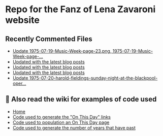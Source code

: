 # Repo for the Fanz of Lena Zavaroni website

## Recently Commented Files
<!-- BLOG-POST-LIST:START -->
- [Update 1975-07-19-Music-Week-page-23.png, 1975-07-19-Music-Week-page-…](https://github.com/FanzOfLenaZavaroni/fanzoflenazavaroni.github.io/commit/1d4b19c86805a3f9f6bee7f828fb33c849502798)
- [Updated with the latest blog posts](https://github.com/FanzOfLenaZavaroni/fanzoflenazavaroni.github.io/commit/94c65ecaa91651bf62688db35a4db153674678f4)
- [Updated with the latest blog posts](https://github.com/FanzOfLenaZavaroni/fanzoflenazavaroni.github.io/commit/caecb27a90ddfa4bc9fd55161c6fef2f9b6fd987)
- [Updated with the latest blog posts](https://github.com/FanzOfLenaZavaroni/fanzoflenazavaroni.github.io/commit/bc4db5c6c5dd7fbcb255c25fa5541a3578aa1529)
- [Update 1975-07-20-harold-fieldings-sunday-night-at-the-blackpool-oper…](https://github.com/FanzOfLenaZavaroni/fanzoflenazavaroni.github.io/commit/5f113d6a06204cdfb137c0c20ccb9678679f4ea0)
<!-- BLOG-POST-LIST:END -->

## :notebook: Also read the wiki for examples of code used
* [Home](https://github.com/FanzOfLenaZavaroni/fanzoflenazavaroni.github.io/wiki)
* [Code used to generate the "On This Day" links](https://github.com/FanzOfLenaZavaroni/fanzoflenazavaroni.github.io/wiki/On-This-Day-Code)
* [Code used to population an On This Day page](https://github.com/FanzOfLenaZavaroni/fanzoflenazavaroni.github.io/wiki/Code-used-to-population-an-On-This-Day-page)
* [Code used to generate the number of years that have past](https://github.com/FanzOfLenaZavaroni/fanzoflenazavaroni.github.io/wiki/Number-of-years-gone-by-code)
